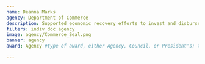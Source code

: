 ```yaml
---
name: Deanna Marks
agency: Department of Commerce
description: Supported economic recovery efforts to invest and disburse $587M in disaster supplemental program funds across Florida, Georgia, South Carolina, Alabama, and Mississippi. As a result, communities have seen infrastructure expansion, business incubation, economic impact analysis, and access to a statewide revolving loan fund.
filters: indiv doc agency
image: agency/Commerce_Seal.png
banner: agency
award: Agency #type of award, either Agency, Council, or President's; this is case sensitive so make sure to match the options listed exactly. This section generates the format of the card

---
```

